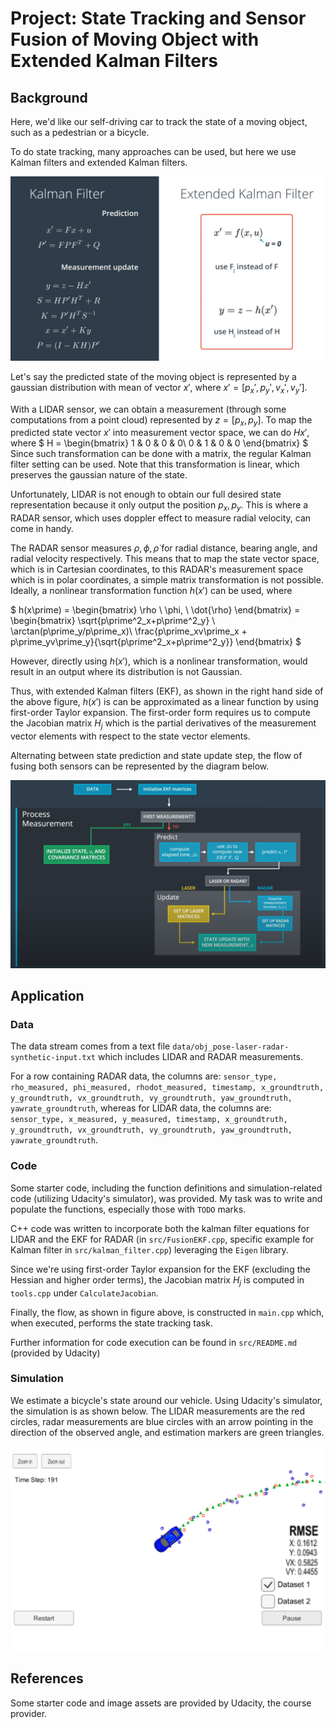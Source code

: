 # Project: State Tracking and Sensor Fusion of Moving Object with Extended Kalman Filters

## Background
Here, we'd like our self-driving car to track the state of a moving object, such as a pedestrian or a bicycle. 

To do state tracking, many approaches can be used, but here we use Kalman filters and extended Kalman filters. 

![alt text](./assets/kf_vs_ekf.png)

Let's say the predicted state of the moving object is represented by a gaussian distribution with mean of vector $x\prime$, where $x\prime = [p_x\prime, p_y\prime, v_x\prime, v_y\prime]$.

With a LIDAR sensor, we can obtain a measurement (through some computations from a point cloud) represented by $z = [p_x, p_y]$. To map the predicted state vector $x\prime$ into measurement vector space, we can do $Hx\prime$, where  $
H = \begin{bmatrix}
1 & 0 & 0 & 0\\
0 & 1 & 0 & 0
\end{bmatrix}
 $
Since such transformation can be done with a matrix, the regular Kalman filter setting can be used. Note that this transformation is linear, which preserves the gaussian nature of the state.

<!-- LIDAR output point cloud (here we assume already computed object position) -->

Unfortunately, LIDAR is not enough to obtain our full desired state representation because it only output the position $p_x, p_y$. This is where a RADAR sensor, which uses doppler effect to measure radial velocity, can come in handy. 

The RADAR sensor measures $\rho, \phi, \dot{\rho}$ for radial distance, bearing angle, and radial velocity respectively. This means that to map the state vector space, which is in Cartesian coordinates, to this RADAR's measurement space which is in polar coordinates, a simple matrix transformation is not possible. Ideally, a nonlinear transformation function $h(x\prime)$ can be used, where 

$
h(x\prime) = \begin{bmatrix}
\rho \\
 \phi, \\
 \dot{\rho}
\end{bmatrix}
= \begin{bmatrix}
\sqrt{p\prime^2_x+p\prime^2_y} \\
\arctan(p\prime_y/p\prime_x)\\ 
 \frac{p\prime_xv\prime_x + p\prime_yv\prime_y}{\sqrt{p\prime^2_x+p\prime^2_y}}
\end{bmatrix}
$

However, directly using $h(x\prime)$, which is a nonlinear transformation, would result in an output where its distribution is not Gaussian. 

Thus, with extended Kalman filters (EKF), as shown in the right hand side of the above figure, $h(x\prime)$ is can be approximated as a linear function by using first-order Taylor expansion. The first-order form requires us to compute the Jacobian matrix $H_j$ which is the partial derivatives of the measurement vector elements with respect to the state vector elements.

Alternating between state prediction and state update step, the flow of fusing both sensors can be represented by the diagram below. 

![alt text](./assets/flowchart.png)

## Application 

### Data
The data stream comes from a text file `data/obj_pose-laser-radar-synthetic-input.txt` which includes LIDAR and RADAR measurements.

For a row containing RADAR data, the columns are: `sensor_type, rho_measured, phi_measured, rhodot_measured, timestamp, x_groundtruth, y_groundtruth, vx_groundtruth, vy_groundtruth, yaw_groundtruth, yawrate_groundtruth`, whereas for LIDAR data, the columns are: `sensor_type, x_measured, y_measured, timestamp, x_groundtruth, y_groundtruth, vx_groundtruth, vy_groundtruth, yaw_groundtruth, yawrate_groundtruth`.

### Code
Some starter code, including the function definitions and simulation-related code (utilizing Udacity's simulator), was provided. My task was to write and populate the functions, especially those with `TODO` marks.

C++ code was written to incorporate both the kalman filter equations for LIDAR and the EKF for RADAR (in `src/FusionEKF.cpp`, specific example for Kalman filter in `src/kalman_filter.cpp`) leveraging the `Eigen` library. 

Since we're using first-order Taylor expansion for the EKF (excluding the Hessian and higher order terms), the Jacobian matrix $H_j$ is computed in `tools.cpp` under `CalculateJacobian`.

Finally, the flow, as shown in figure above, is constructed in `main.cpp` which, when executed, performs the state tracking task.

Further information for code execution can be found in `src/README.md` (provided by Udacity)

### Simulation

We estimate a bicycle's state around our vehicle. Using Udacity's simulator, the simulation is as shown below. The LIDAR measurements are the red circles, radar measurements are blue circles with an arrow pointing in the direction of the observed angle, and estimation markers are green triangles.

![alt text](./assets/simulation.png)

## References

Some starter code and image assets are provided by Udacity, the course provider.
